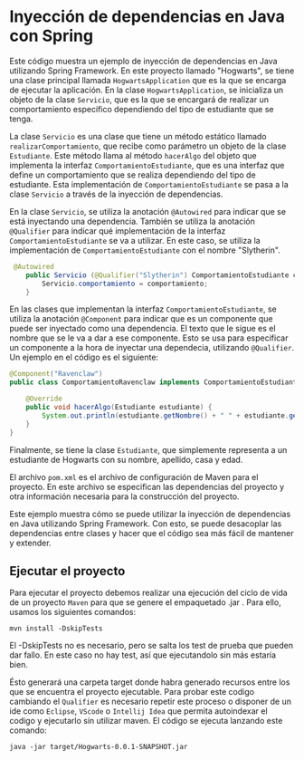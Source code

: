 # Inyección de dependencias en Java con Spring

Este código muestra un ejemplo de inyección de dependencias en Java utilizando Spring Framework. En este proyecto llamado "Hogwarts", se tiene una clase principal llamada `HogwartsApplication` que es la que se encarga de ejecutar la aplicación. En la clase `HogwartsApplication`, se inicializa un objeto de la clase `Servicio`, que es la que se encargará de realizar un comportamiento específico dependiendo del tipo de estudiante que se tenga.

La clase `Servicio` es una clase que tiene un método estático llamado `realizarComportamiento`, que recibe como parámetro un objeto de la clase `Estudiante`. Este método llama al método `hacerAlgo` del objeto que implementa la interfaz `ComportamientoEstudiante`, que es una interfaz que define un comportamiento que se realiza dependiendo del tipo de estudiante. Esta implementación de `ComportamientoEstudiante` se pasa a la clase `Servicio` a través de la inyección de dependencias.

En la clase `Servicio`, se utiliza la anotación `@Autowired` para indicar que se está inyectando una dependencia. También se utiliza la anotación `@Qualifier` para indicar qué implementación de la interfaz `ComportamientoEstudiante` se va a utilizar. En este caso, se utiliza la implementación de `ComportamientoEstudiante` con el nombre "Slytherin".

```java
 @Autowired
    public Servicio (@Qualifier("Slytherin") ComportamientoEstudiante comportamiento) {
        Servicio.comportamiento = comportamiento;
    }
```

En las clases que implementan la interfaz `ComportamientoEstudiante`, se utiliza la anotación `@Component` para indicar que es un componente que puede ser inyectado como una dependencia. El texto que le sigue es el nombre que se le va a dar a ese componente. Esto se usa para especificar un componente a la hora de inyectar una dependecia, utilizando `@Qualifier`. Un ejemplo en el código es el siguiente:

```java
@Component("Ravenclaw")
public class ComportamientoRavenclaw implements ComportamientoEstudiante {

    @Override
    public void hacerAlgo(Estudiante estudiante) {
        System.out.println(estudiante.getNombre() + " " + estudiante.getApellido() + " de la casa " + estudiante.getCasa() + " ha demostrado su inteligencia al resolver un complicado acertijo.");
    }
}
```

Finalmente, se tiene la clase `Estudiante`, que simplemente representa a un estudiante de Hogwarts con su nombre, apellido, casa y edad.

El archivo `pom.xml` es el archivo de configuración de Maven para el proyecto. En este archivo se especifican las dependencias del proyecto y otra información necesaria para la construcción del proyecto.

Este ejemplo muestra cómo se puede utilizar la inyección de dependencias en Java utilizando Spring Framework. Con esto, se puede desacoplar las dependencias entre clases y hacer que el código sea más fácil de mantener y extender.

## Ejecutar el proyecto
Para ejecutar el proyecto debemos realizar una ejecución del ciclo de vida de un proyecto `Maven` para que se genere el empaquetado .jar . Para ello, usamos los siguientes comandos:
```shell
mvn install -DskipTests
```
El -DskipTests no es necesario, pero se salta los test de prueba que pueden dar fallo. En este caso no hay test, así que ejecutandolo sin más estaría bien.

Ésto generará una carpeta target donde habra generado recursos entre los que se encuentra el proyecto ejecutable. Para probar este codigo cambiando el `Qualifier` es necesario repetir este proceso o disponer de un ide como `Eclipse`, `VScode` o `Intellij Idea` que permita autoindexar el codigo y ejecutarlo sin utilizar maven. El código se ejecuta lanzando este comando:

```
java -jar target/Hogwarts-0.0.1-SNAPSHOT.jar
```